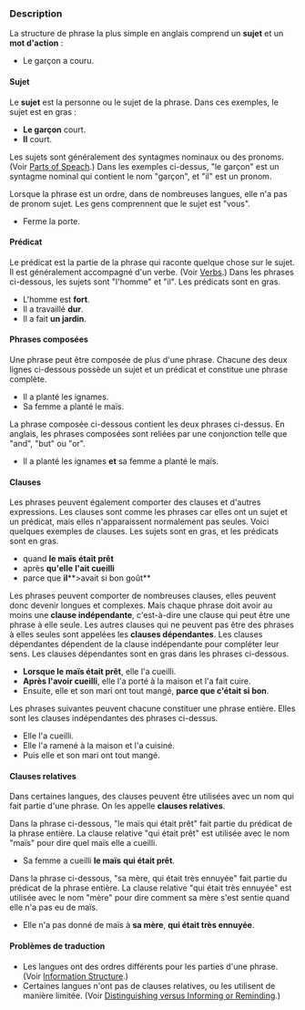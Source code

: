 ### Description

La structure de phrase la plus simple en anglais comprend un **sujet** et un **mot d'action** :

* Le garçon a couru.

#### Sujet

Le **sujet** est la personne ou le sujet de la phrase. Dans ces exemples, le sujet est en gras :

* **Le garçon** court.
* **Il** court.

Les sujets sont généralement des syntagmes nominaux ou des pronoms. (Voir [Parts of Speach](../figs-partsofspeech/01.md).) Dans les exemples ci-dessus, "le garçon" est un syntagme nominal qui contient le nom "garçon", et "il" est un pronom.

Lorsque la phrase est un ordre, dans de nombreuses langues, elle n'a pas de pronom sujet. Les gens comprennent que le sujet est "vous".

* Ferme la porte.

#### Prédicat

Le prédicat est la partie de la phrase qui raconte quelque chose sur le sujet. Il est généralement accompagné d'un verbe. (Voir [Verbs](../figs-verbs/01.md).) Dans les phrases ci-dessous, les sujets sont "l'homme" et "il". Les prédicats sont en gras.

* L'homme est **fort**.
* Il a travaillé **dur**.
* Il a fait **un jardin**.

#### Phrases composées

Une phrase peut être composée de plus d'une phrase. Chacune des deux lignes ci-dessous possède un sujet et un prédicat et constitue une phrase complète.

* Il a planté les ignames.
* Sa femme a planté le maïs.

La phrase composée ci-dessous contient les deux phrases ci-dessus. En anglais, les phrases composées sont reliées par une conjonction telle que "and", "but" ou "or".

* Il a planté les ignames **et** sa femme a planté le maïs.

#### Clauses

Les phrases peuvent également comporter des clauses et d'autres expressions. Les clauses sont comme les phrases car elles ont un sujet et un prédicat, mais elles n'apparaissent normalement pas seules. Voici quelques exemples de clauses. Les sujets sont en gras, et les prédicats sont en gras.

* quand **le maïs** **était prêt**
* après **qu'elle** **l'ait cueilli**
* parce que **il****>avait si bon goût**

Les phrases peuvent comporter de nombreuses clauses, elles peuvent donc devenir longues et complexes. Mais chaque phrase doit avoir au moins une **clause indépendante**, c'est-à-dire une clause qui peut être une phrase à elle seule. Les autres clauses qui ne peuvent pas être des phrases à elles seules sont appelées les **clauses dépendantes**. Les clauses dépendantes dépendent de la clause indépendante pour compléter leur sens. Les clauses dépendantes sont en gras dans les phrases ci-dessous.

* **Lorsque le maïs était prêt**, elle l'a cueilli.
* **Après l'avoir cueilli**, elle l'a porté à la maison et l'a fait cuire.
* Ensuite, elle et son mari ont tout mangé, **parce que c'était si bon**.

Les phrases suivantes peuvent chacune constituer une phrase entière. Elles sont les clauses indépendantes des phrases ci-dessus.

* Elle l'a cueilli.
* Elle l'a ramené à la maison et l'a cuisiné.
* Puis elle et son mari ont tout mangé.

#### Clauses relatives

Dans certaines langues, des clauses peuvent être utilisées avec un nom qui fait partie d'une phrase. On les appelle **clauses relatives**.

Dans la phrase ci-dessous, "le maïs qui était prêt" fait partie du prédicat de la phrase entière. La clause relative "qui était prêt" est utilisée avec le nom "maïs" pour dire quel maïs elle a cueilli.

* Sa femme a cueilli **le maïs** **qui était prêt**.

Dans la phrase ci-dessous, "sa mère, qui était très ennuyée" fait partie du prédicat de la phrase entière. La clause relative "qui était très ennuyée" est utilisée avec le nom "mère" pour dire comment sa mère s'est sentie quand elle n'a pas eu de maïs.

* Elle n'a pas donné de maïs à **sa mère**, **qui était très ennuyée**.

#### Problèmes de traduction

* Les langues ont des ordres différents pour les parties d'une phrase. (Voir [Information Structure](../figs-infostructure/01.md).)
* Certaines langues n'ont pas de clauses relatives, ou les utilisent de manière limitée. (Voir [Distinguishing versus Informing or Reminding](../figs-distinguish/01.md).)
